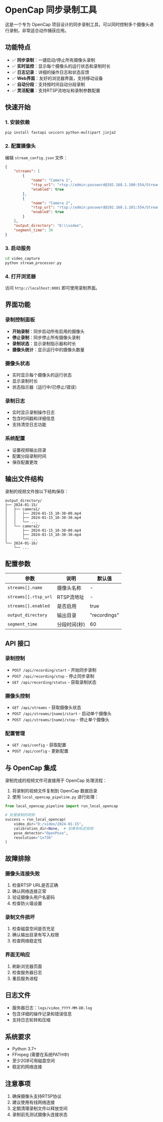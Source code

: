 # OpenCap 同步录制工具

这是一个专为 OpenCap 项目设计的同步录制工具，可以同时控制多个摄像头进行录制，非常适合动作捕获应用。

## 功能特点

- ✅ **同步录制**：一键启动/停止所有摄像头录制
- ✅ **实时监控**：显示每个摄像头的运行状态和录制时长
- ✅ **日志记录**：详细的操作日志和状态反馈
- ✅ **Web界面**：友好的浏览器界面，支持移动设备
- ✅ **自动分段**：支持按时间自动分段录制
- ✅ **灵活配置**：支持RTSP流地址和录制参数配置

## 快速开始

### 1. 安装依赖

```bash
pip install fastapi uvicorn python-multipart jinja2
```

### 2. 配置摄像头

编辑 `stream_config.json` 文件：

```json
{
    "streams": [
        {
            "name": "Camera 1",
            "rtsp_url": "rtsp://admin:password@192.168.1.100:554/Streaming/Channels/101",
            "enabled": true
        },
        {
            "name": "Camera 2", 
            "rtsp_url": "rtsp://admin:password@192.168.1.101:554/Streaming/Channels/101",
            "enabled": true
        }
    ],
    "output_directory": "D:\\video",
    "segment_time": 30
}
```

### 3. 启动服务

```bash
cd video_capture
python stream_processor.py
```

### 4. 打开浏览器

访问 `http://localhost:8001` 即可使用录制界面。

## 界面功能

### 录制控制面板
- **开始录制**：同步启动所有启用的摄像头
- **停止录制**：同步停止所有摄像头录制
- **录制状态**：显示录制指示器和时长
- **摄像头统计**：显示运行中的摄像头数量

### 摄像头状态
- 实时显示每个摄像头的运行状态
- 显示录制时长
- 状态指示器（运行中/已停止/错误）

### 录制日志
- 实时显示录制操作日志
- 包含时间戳和详细信息
- 支持清空日志功能

### 系统配置
- 设置视频输出目录
- 配置分段录制时间
- 保存配置更改

## 输出文件结构

录制的视频文件按以下结构保存：

```
output_directory/
├── 2024-01-15/
│   ├── camera1/
│   │   ├── 2024-01-15_10-30-00.mp4
│   │   ├── 2024-01-15_10-30-30.mp4
│   │   └── ...
│   └── camera2/
│       ├── 2024-01-15_10-30-00.mp4
│       ├── 2024-01-15_10-30-30.mp4
│       └── ...
└── 2024-01-16/
    └── ...
```

## 配置参数

| 参数 | 说明 | 默认值 |
|------|------|--------|
| `streams[].name` | 摄像头名称 | - |
| `streams[].rtsp_url` | RTSP流地址 | - |
| `streams[].enabled` | 是否启用 | true |
| `output_directory` | 输出目录 | "recordings" |
| `segment_time` | 分段时间(秒) | 60 |

## API 接口

### 录制控制
- `POST /api/recording/start` - 开始同步录制
- `POST /api/recording/stop` - 停止同步录制
- `GET /api/recording/status` - 获取录制状态

### 摄像头控制  
- `GET /api/streams` - 获取摄像头状态
- `POST /api/streams/{name}/start` - 启动单个摄像头
- `POST /api/streams/{name}/stop` - 停止单个摄像头

### 配置管理
- `GET /api/config` - 获取配置
- `POST /api/config` - 更新配置

## 与 OpenCap 集成

录制完成的视频文件可直接用于 OpenCap 处理流程：

1. 将录制的视频文件复制到 OpenCap 数据目录
2. 使用 `local_opencap_pipeline.py` 进行处理：

```python
from local_opencap_pipeline import run_local_opencap

# 处理录制的视频
success = run_local_opencap(
    video_dir="D:/video/2024-01-15",
    calibration_dir=None,  # 如果有标定视频
    pose_detector="OpenPose",
    resolution="1x736"
)
```

## 故障排除

### 摄像头连接失败
1. 检查RTSP URL是否正确
2. 确认网络连接正常
3. 验证摄像头用户名密码
4. 检查防火墙设置

### 录制文件损坏
1. 检查磁盘空间是否充足
2. 确认输出目录有写入权限
3. 检查网络稳定性

### 界面无响应
1. 刷新浏览器页面
2. 检查服务器日志
3. 重启服务进程

## 日志文件

- 服务器日志：`logs/video_YYYY-MM-DD.log`
- 包含详细的操作记录和错误信息
- 支持日志轮转和压缩

## 系统要求

- Python 3.7+
- FFmpeg (需要在系统PATH中)
- 至少2GB可用磁盘空间
- 稳定的网络连接

## 注意事项

1. 确保摄像头支持RTSP协议
2. 建议使用有线网络连接
3. 定期清理录制文件以释放空间
4. 录制前先测试摄像头连接状态